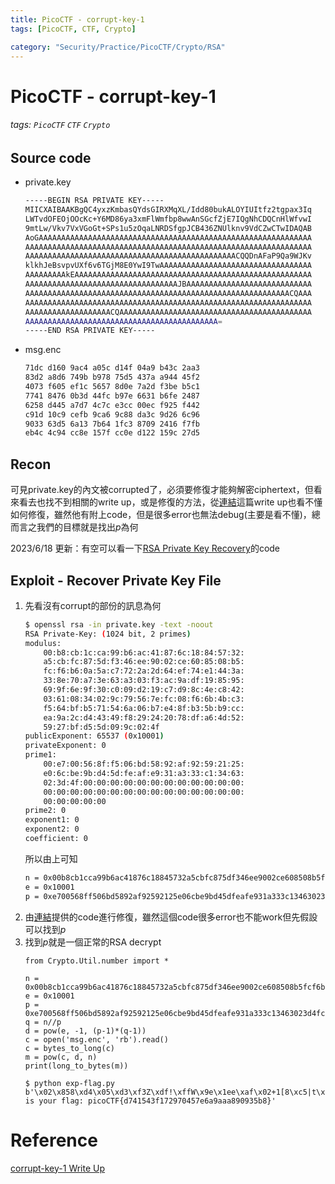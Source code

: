 ```yaml
---
title: PicoCTF - corrupt-key-1
tags: [PicoCTF, CTF, Crypto]

category: "Security/Practice/PicoCTF/Crypto/RSA"
---
```


# PicoCTF - corrupt-key-1
<!-- more -->
###### tags: `PicoCTF` `CTF` `Crypto`

## Source code
* private.key
    ```bash
    -----BEGIN RSA PRIVATE KEY-----
    MIICXAIBAAKBgQC4yxzKmbasQYdsGIRXMqXL/Idd80bukALOYIUItfz2tgpax3Iq
    LWTvdOFEOjOOcKc+Y6MD86ya3xmFlWmfbp8wwAnSGcfZjE7IQgNhCDQCnHlWfvwI
    9mtLw/Vkv7VxVGoGt+SPs1u5zOqaLNRDSfgpJCB436ZNUlknv9VdCZwCTwIDAQAB
    AoGAAAAAAAAAAAAAAAAAAAAAAAAAAAAAAAAAAAAAAAAAAAAAAAAAAAAAAAAAAAAA
    AAAAAAAAAAAAAAAAAAAAAAAAAAAAAAAAAAAAAAAAAAAAAAAAAAAAAAAAAAAAAAAA
    AAAAAAAAAAAAAAAAAAAAAAAAAAAAAAAAAAAAAAAAAAAAAAACQQDnAFaP9Qa9WJKv
    klkhJeBsvpvUXf6v6TGjM8E0YwI9TwAAAAAAAAAAAAAAAAAAAAAAAAAAAAAAAAAA
    AAAAAAAAAkEAAAAAAAAAAAAAAAAAAAAAAAAAAAAAAAAAAAAAAAAAAAAAAAAAAAAA
    AAAAAAAAAAAAAAAAAAAAAAAAAAAAAAAAAAJBAAAAAAAAAAAAAAAAAAAAAAAAAAAA
    AAAAAAAAAAAAAAAAAAAAAAAAAAAAAAAAAAAAAAAAAAAAAAAAAAAAAAAAAAACQAAA
    AAAAAAAAAAAAAAAAAAAAAAAAAAAAAAAAAAAAAAAAAAAAAAAAAAAAAAAAAAAAAAAA
    AAAAAAAAAAAAAAAAAAACQAAAAAAAAAAAAAAAAAAAAAAAAAAAAAAAAAAAAAAAAAAA
    AAAAAAAAAAAAAAAAAAAAAAAAAAAAAAAAAAAAAAAAAAA=
    -----END RSA PRIVATE KEY-----
    ```
* msg.enc
    ```bash
    71dc d160 9ac4 a05c d14f 04a9 b43c 2aa3
    83d2 a8d6 749b b978 75d5 437a a944 45f2
    4073 f605 ef1c 5657 8d0e 7a2d f3be b5c1
    7741 8476 0b3d 44fc b97e 6631 b6fe 2487
    6258 d445 a7d7 4c7c e3cc 00ec f925 f442
    c91d 10c9 cefb 9ca6 9c88 da3c 9d26 6c96
    9033 63d5 6a13 7b64 1fc3 8709 2416 f7fb
    eb4c 4c94 cc8e 157f cc0e d122 159c 27d5
    ```

## Recon
可見private.key的內文被corrupted了，必須要修復才能夠解密ciphertext，但看來看去也找不到相關的write up，或是修復的方法，從[連結](https://connor-mccartney.github.io/cryptography/rsa/corrupt-key-1-picoMini)這篇write up也看不懂如何修復，雖然他有附上code，但是很多error也無法debug(主要是看不懂)，總而言之我們的目標就是找出$p$為何

2023/6/18 更新：有空可以看一下[RSA Private Key Recovery](https://github.com/Mr-Aur0ra/RSA/blob/master/(9)%E7%A7%81%E9%92%A5%E6%96%87%E4%BB%B6%E4%BF%AE%E5%A4%8D/godlikeRSA/fix.py)的code

## Exploit - Recover Private Key File
1. 先看沒有corrupt的部份的訊息為何
    ```bash
    $ openssl rsa -in private.key -text -noout
    RSA Private-Key: (1024 bit, 2 primes)
    modulus:
        00:b8:cb:1c:ca:99:b6:ac:41:87:6c:18:84:57:32:
        a5:cb:fc:87:5d:f3:46:ee:90:02:ce:60:85:08:b5:
        fc:f6:b6:0a:5a:c7:72:2a:2d:64:ef:74:e1:44:3a:
        33:8e:70:a7:3e:63:a3:03:f3:ac:9a:df:19:85:95:
        69:9f:6e:9f:30:c0:09:d2:19:c7:d9:8c:4e:c8:42:
        03:61:08:34:02:9c:79:56:7e:fc:08:f6:6b:4b:c3:
        f5:64:bf:b5:71:54:6a:06:b7:e4:8f:b3:5b:b9:cc:
        ea:9a:2c:d4:43:49:f8:29:24:20:78:df:a6:4d:52:
        59:27:bf:d5:5d:09:9c:02:4f
    publicExponent: 65537 (0x10001)
    privateExponent: 0
    prime1:
        00:e7:00:56:8f:f5:06:bd:58:92:af:92:59:21:25:
        e0:6c:be:9b:d4:5d:fe:af:e9:31:a3:33:c1:34:63:
        02:3d:4f:00:00:00:00:00:00:00:00:00:00:00:00:
        00:00:00:00:00:00:00:00:00:00:00:00:00:00:00:
        00:00:00:00:00
    prime2: 0
    exponent1: 0
    exponent2: 0
    coefficient: 0
    ```
    所以由上可知
    ```bash
    n = 0x00b8cb1cca99b6ac41876c18845732a5cbfc875df346ee9002ce608508b5fcf6b60a5ac7722a2d64ef74e1443a338e70a73e63a303f3ac9adf198595699f6e9f30c009d219c7d98c4ec84203610834029c79567efc08f66b4bc3f564bfb571546a06b7e48fb35bb9ccea9a2cd44349f829242078dfa64d525927bfd55d099c024f
    e = 0x10001
    p = 0xe700568ff506bd5892af92592125e06cbe9bd45dfeafe931a333c13463023d4f0000000000000000000000000000000000000000000000000000000000000000
    ```
2. 由[連結](https://connor-mccartney.github.io/cryptography/rsa/corrupt-key-1-picoMini)提供的code進行修復，雖然這個code很多error也不能work但先假設可以找到$p$
3. 找到$p$就是一個正常的RSA decrypt
    ```python=
    from Crypto.Util.number import *

    n = 0x00b8cb1cca99b6ac41876c18845732a5cbfc875df346ee9002ce608508b5fcf6b60a5ac7722a2d64ef74e1443a338e70a73e63a303f3ac9adf198595699f6e9f30c009d219c7d98c4ec84203610834029c79567efc08f66b4bc3f564bfb571546a06b7e48fb35bb9ccea9a2cd44349f829242078dfa64d525927bfd55d099c024f
    e = 0x10001
    p = 0xe700568ff506bd5892af92592125e06cbe9bd45dfeafe931a333c13463023d4fc25c71b1e8c70d8c28c10fe025474ea96f90887e707f76205565e9e241d571bb
    q = n//p
    d = pow(e, -1, (p-1)*(q-1))
    c = open('msg.enc', 'rb').read()
    c = bytes_to_long(c)
    m = pow(c, d, n)
    print(long_to_bytes(m))
    ```
    ```bash!
    $ python exp-flag.py
    b'\x02\x858\xd4\x05\xd3\xf3Z\xdf!\xffW\x9e\x1ee\xaf\x02+1[8\xc5|t\xc6\x95\xe7\xe3m"/*V\x02\x04\xedZ\xe9Q\x05}/\x999\xce\xb7\xe1\xcc\x9e\xb8W^\xb6\xcd\x05\xa4\xd7xG\x9aI\xe2\x86F\xebW\x00Here is your flag: picoCTF{d741543f172970457e6a9aaa890935b8}'
    ```
# Reference
[corrupt-key-1 Write Up](https://connor-mccartney.github.io/cryptography/rsa/corrupt-key-1-picoMini)